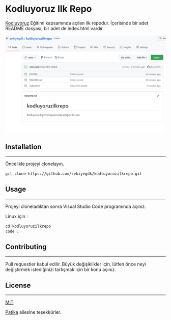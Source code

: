 # Kodluyoruz Ilk Repo
[Kodluyoruz](https://www.kodluyoruz.org/) Eğitimi kapsamında açılan ilk repodur. İçerisinde bir adet README dosyası, bir adet de index.html vardır.

![](img/github.kodluyoruz.png)



## Installation
----------------
Öncelikle projeyi clonelayın.

```
git clone https://github.com/zekiyegdk/kodluyoruzilkrepo.git
```

## Usage
--------
Projeyi cloneladıktan sonra Visual Studio Code programında açınız.

Linux için :

```
cd kodluyoruzilkrepo
code .
```

## Contributing
----------------
Pull requestler kabul edilir. Büyük değişiklikler için, lütfen önce neyi değiştirmek istediğinizi tartışmak için bir konu açınız.

## License
-----------

[MIT](https://choosealicense.com/licenses/mit/)



[Patika](https://choosealicense.com/licenses/mit/) ailesine teşekkürler.



